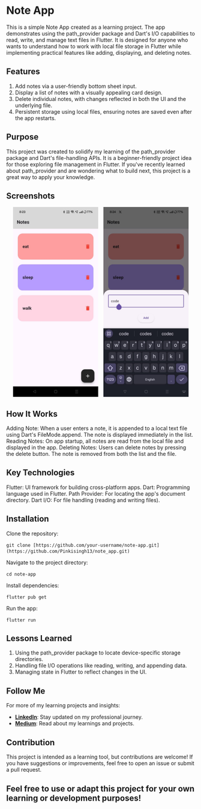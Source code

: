 # Note App

This is a simple Note App created as a learning project. The app demonstrates using the path_provider package and Dart's I/O capabilities to read, write, and manage text files in Flutter. It is designed for anyone who wants to understand how to work with local file storage in Flutter while implementing practical features like adding, displaying, and deleting notes.

## Features
 1. Add notes via a user-friendly bottom sheet input.
 2. Display a list of notes with a visually appealing card design.
 3. Delete individual notes, with changes reflected in both the UI and the underlying file.
 4. Persistent storage using local files, ensuring notes are saved even after the app restarts.

## Purpose

This project was created to solidify my learning of the path_provider package and Dart's file-handling APIs. It is a beginner-friendly project idea for those exploring file management in Flutter. If you've recently learned about path_provider and are wondering what to build next, this project is a great way to apply your knowledge.

## Screenshots

<div align = "center">
  <img src="assets/note_app_ss1.jpg" alt="Note App Screenshot 1" width="45%" style="margin-right: 10px;">
  <img src="assets/note_app_ss2.jpg" alt="Note App Screenshot 2" width="45%">
</div>

## How It Works

Adding Note: When a user enters a note, it is appended to a local text file using Dart's FileMode.append. The note is displayed immediately in the list.
Reading Notes: On app startup, all notes are read from the local file and displayed in the app.
Deleting Notes: Users can delete notes by pressing the delete button. The note is removed from both the list and the file.

## Key Technologies

Flutter: UI framework for building cross-platform apps.
Dart: Programming language used in Flutter.
Path Provider: For locating the app's document directory.
Dart I/O: For file handling (reading and writing files).

## Installation

Clone the repository:
```
git clone [https://github.com/your-username/note-app.git](https://github.com/Pinkisingh13/note_app.git)
```
Navigate to the project directory:
```
cd note-app
```
Install dependencies:
```
flutter pub get
```
Run the app:
```
flutter run
```
## Lessons Learned

 1. Using the path_provider package to locate device-specific storage directories.
 2. Handling file I/O operations like reading, writing, and appending data.
 3. Managing state in Flutter to reflect changes in the UI.

## Follow Me
For more of my learning projects and insights:
- **<a href="https://www.linkedin.com/in/pinkisingh23/" target="_blank">LinkedIn</a>**: Stay updated on my professional journey.
- **<a href="https://medium.com/@web.pinkisingh" target="_blank">Medium</a>**: Read about my learnings and projects.

## Contribution
This project is intended as a learning tool, but contributions are welcome! If you have suggestions or improvements, feel free to open an issue or submit a pull request.

## Feel free to use or adapt this project for your own learning or development purposes!


